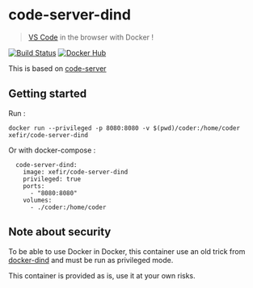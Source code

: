 # code-server-dind
> [VS Code](https://github.com/Microsoft/vscode) in the browser with Docker !

[![Build Status](https://ci.crystalyx.net/api/badges/Xefir/code-server-dind/status.svg)](https://ci.crystalyx.net/Xefir/code-server-dind)
[![Docker Hub](https://img.shields.io/docker/pulls/xefir/code-server-dind)](https://hub.docker.com/r/xefir/code-server-dind)

This is based on [code-server](https://github.com/coder/code-server)

## Getting started

Run :

`docker run --privileged -p 8080:8080 -v $(pwd)/coder:/home/coder xefir/code-server-dind`

Or with docker-compose :

```
  code-server-dind:
    image: xefir/code-server-dind
    privileged: true
    ports:
      - "8080:8080"
    volumes:
      - ./coder:/home/coder
```

## Note about security

To be able to use Docker in Docker, this container use an old trick from [docker-dind](https://github.com/jpetazzo/dind) and must be run as privileged mode.

This container is provided as is, use it at your own risks.
